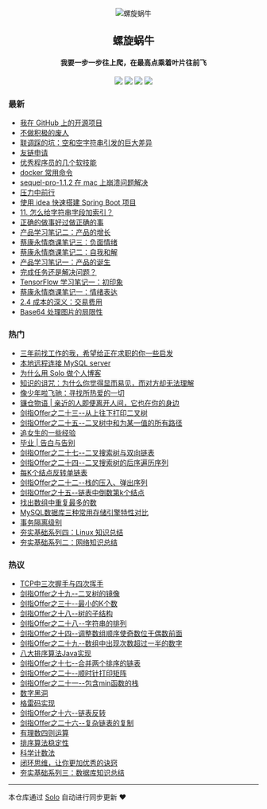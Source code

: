 <p align="center"><img alt="螺旋蜗牛" src="https://ws1.sinaimg.cn/large/006tNc79gy1g3rwlinrcgj30lt0jhgmt.jpg"></p><h2 align="center">
螺旋蜗牛
</h2>

<h4 align="center">我要一步一步往上爬，在最高点乘着叶片往前飞</h4>
<p align="center"><a title="螺旋蜗牛" target="_blank" href="https://github.com/huayonglun/solo-blog"><img src="https://img.shields.io/github/last-commit/huayonglun/solo-blog.svg?style=flat-square&color=FF9900"></a>
<a title="GitHub repo size in bytes" target="_blank" href="https://github.com/huayonglun/solo-blog"><img src="https://img.shields.io/github/repo-size/huayonglun/solo-blog.svg?style=flat-square"></a>
<a title="Solo Version" target="_blank" href="https://github.com/b3log/solo/releases"><img src="https://img.shields.io/badge/solo-3.6.2-f1e05a.svg?style=flat-square&color=blueviolet"></a>
<a title="Hits" target="_blank" href="https://github.com/b3log/hits"><img src="https://hits.b3log.org/huayonglun/solo-blog.svg"></a></p>

### 最新

* [我在 GitHub 上的开源项目](http://yonglun.shop/my-github-repos)
* [不做积极的废人](http://yonglun.shop/articles/2019/06/29/1561740873791.html)
* [联调踩的坑：空和空字符串引发的巨大差异](http://yonglun.shop/articles/2019/06/04/1559581613913.html)
* [友链申请](http://yonglun.shop/articles/2019/06/02/1559451227591.html)
* [优秀程序员的几个软技能](http://yonglun.shop/articles/2019/06/02/1559446233233.html)
* [docker 常用命令](http://yonglun.shop/articles/2019/05/25/1558782631908.html)
* [sequel-pro-1.1.2 在 mac 上崩溃问题解决](http://yonglun.shop/articles/2019/05/25/1558755640876.html)
* [压力中前行](http://yonglun.shop/articles/2019/05/22/1558486707358.html)
* [使用 idea 快速搭建 Spring Boot 项目](http://yonglun.shop/articles/2019/05/12/1557668671594.html)
* [11. 怎么给字符串字段加索引？](http://yonglun.shop/articles/2019/05/08/1557278385744.html)
* [正确的做事好过做正确的事](http://yonglun.shop/articles/2019/05/08/1557245550292.html)
* [产品学习笔记二：产品的增长](http://yonglun.shop/articles/2019/05/03/1556876484193.html)
* [蔡康永情商课笔记三：负面情绪](http://yonglun.shop/articles/2019/04/27/1556346293978.html)
* [蔡康永情商课笔记二：自我和解](http://yonglun.shop/articles/2019/04/27/1556331162260.html)
* [产品学习笔记一：产品的诞生](http://yonglun.shop/articles/2019/04/26/1556243316916.html)
* [完成任务还是解决问题？](http://yonglun.shop/articles/2019/04/26/1556211985518.html)
* [TensorFlow 学习笔记一：初印象](http://yonglun.shop/articles/2019/04/25/1556155362539.html)
* [蔡康永情商课笔记一：情绪表达](http://yonglun.shop/articles/2019/04/24/1556068924633.html)
* [2.4 成本的深义：交易费用](http://yonglun.shop/articles/2019/04/23/1555981477258.html)
* [Base64 处理图片的局限性](http://yonglun.shop/articles/2019/04/22/1555947124470.html)

### 热门

* [三年前找工作的我，希望给正在求职的你一些启发](http://yonglun.shop/articles/2019/03/03/1558761224722.html)
* [本地远程连接 MySQL server](http://yonglun.shop/articles/2019/04/21/1555854232242.html)
* [为什么用 Solo 做个人博客](http://yonglun.shop/articles/2019/04/22/1555894977649.html)
* [知识的诅咒：为什么你觉得显而易见，而对方却无法理解](http://yonglun.shop/articles/2019/01/25/1558761206398.html)
* [像少年啦飞驰：寻找所热爱的一切](http://yonglun.shop/articles/2019/02/08/1558761226053.html)
* [镰仓物语 | 亲近的人即便离开人间，它也在你的身边](http://yonglun.shop/articles/2018/09/23/1558761226820.html)
* [剑指Offer之二十三--从上往下打印二叉树](http://yonglun.shop/articles/2016/04/04/1558761198832.html)
* [剑指Offer之二十五--二叉树中和为某一值的所有路径](http://yonglun.shop/articles/2016/04/07/1558761204706.html)
* [追女生的一些经验](http://yonglun.shop/articles/2019/01/05/1558761222138.html)
* [毕业 | 告白与告别](http://yonglun.shop/articles/2017/07/04/1558761222492.html)
* [剑指Offer之二十七--二叉搜索树与双向链表](http://yonglun.shop/articles/2016/04/18/1558761196343.html)
* [剑指Offer之二十四--二叉搜索树的后序遍历序列](http://yonglun.shop/articles/2016/04/05/1558761197884.html)
* [每K个结点反转单链表](http://yonglun.shop/articles/2016/04/06/1558761198390.html)
* [剑指Offer之二十二--栈的压入、弹出序列](http://yonglun.shop/articles/2016/04/01/1558761201145.html)
* [剑指Offer之十五--链表中倒数第k个结点](http://yonglun.shop/articles/2016/03/27/1558761203553.html)
* [找出数组中重复最多的数](http://yonglun.shop/articles/2016/03/26/1558761206033.html)
* [MySQL数据库三种常用存储引擎特性对比](http://yonglun.shop/articles/2016/03/19/1558761207515.html)
* [事务隔离级别](http://yonglun.shop/articles/2016/03/19/1558761207899.html)
* [夯实基础系列四：Linux 知识总结](http://yonglun.shop/articles/2016/09/02/1558761208868.html)
* [夯实基础系列二：网络知识总结](http://yonglun.shop/articles/2016/08/28/1558761209311.html)

### 热议

* [TCP中三次握手与四次挥手](http://yonglun.shop/articles/2016/03/19/1558761195220.html)
* [剑指Offer之十九--二叉树的镜像](http://yonglun.shop/articles/2016/03/27/1558761195710.html)
* [剑指Offer之三十--最小的K个数](http://yonglun.shop/articles/2016/04/19/1558761196865.html)
* [剑指Offer之十八--树的子结构](http://yonglun.shop/articles/2016/03/27/1558761197438.html)
* [剑指Offer之二十八--字符串的排列](http://yonglun.shop/articles/2016/04/18/1558761199300.html)
* [剑指Offer之十四--调整数组顺序使奇数位于偶数前面](http://yonglun.shop/articles/2016/03/27/1558761199729.html)
* [剑指Offer之二十九--数组中出现次数超过一半的数字](http://yonglun.shop/articles/2016/04/18/1558761200109.html)
* [八大排序算法Java实现](http://yonglun.shop/articles/2016/03/26/1558761200436.html)
* [剑指Offer之十七--合并两个排序的链表](http://yonglun.shop/articles/2016/03/27/1558761200709.html)
* [剑指Offer之二十--顺时针打印矩阵](http://yonglun.shop/articles/2016/03/27/1558761201453.html)
* [剑指Offer之二十一--包含min函数的栈](http://yonglun.shop/articles/2016/03/27/1558761201879.html)
* [数字黑洞](http://yonglun.shop/articles/2016/03/30/1558761202249.html)
* [格雷码实现](http://yonglun.shop/articles/2016/03/26/1558761202770.html)
* [剑指Offer之十六--链表反转](http://yonglun.shop/articles/2016/03/27/1558761203190.html)
* [剑指Offer之二十六--复杂链表的复制](http://yonglun.shop/articles/2016/04/07/1558761203864.html)
* [有理数四则运算](http://yonglun.shop/articles/2016/04/12/1558761204236.html)
* [排序算法稳定性](http://yonglun.shop/articles/2016/03/19/1558761205303.html)
* [科学计数法](http://yonglun.shop/articles/2016/04/06/1558761205709.html)
* [闭环思维，让你更加优秀的诀窍](http://yonglun.shop/articles/2018/09/10/1558761207039.html)
* [夯实基础系列三：数据库知识总结](http://yonglun.shop/articles/2016/08/30/1558761208233.html)

---

本仓库通过 [Solo](https://github.com/b3log/solo) 自动进行同步更新 ❤️ 